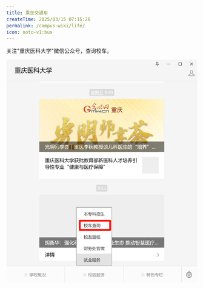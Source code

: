 ```yaml
---
title: 乘坐交通车
createTime: 2025/03/15 07:15:26
permalink: /campus-wiki/life/
icon: noto-v1:bus
---
```


关注"重庆医科大学"微信公众号，查询校车。


![2025-04-27_22-08-33.png](../../../../.vuepress/public/src/2025-04-27_22-08-33.png)